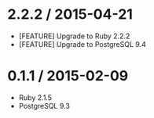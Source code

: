 
2.2.2 / 2015-04-21
==================

 * [FEATURE] Upgrade to Ruby 2.2.2
 * [FEATURE] Upgrade to PostgreSQL 9.4

0.1.1 / 2015-02-09
==================

* Ruby 2.1.5
* PostgreSQL 9.3

